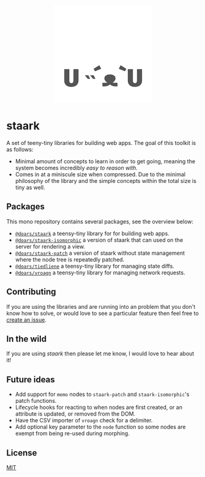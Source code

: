 <div align="center">

![Project logo](assets/icons/256-round.png)

</div>

# staark

A set of teeny-tiny libraries for building web apps. The goal of this toolkit is as follows:

- Minimal amount of concepts to learn in order to get going, meaning the system becomes incredibly *easy to reason with*.
- Comes in at a miniscule size when compressed. Due to the minimal philosophy of the library and the simple concepts within the total size is tiny as well.

## Packages

This mono repository contains several packages, see the overview below:

- [`@doars/staark`](https://github.com/doars/staark/tree/main/packages/staark#readme) a teensy-tiny library for for building web apps.
- [`@doars/staark-isomorphic`](https://github.com/doars/staark/tree/main/packages/staark-isomorphic#readme) a version of staark that can used on the server for rendering a view.
- [`@doars/staark-patch`](https://github.com/doars/staark/tree/main/packages/staark-patch#readme) a version of staark without state management where the node tree is repeatedly patched.
- [`@doars/tiedliene`](https://github.com/doars/staark/tree/main/packages/tiedliene#readme) a teensy-tiny library for managing state diffs.
- [`@doars/vroagn`](https://github.com/doars/staark/tree/main/packages/vroagn#readme) a teensy-tiny library for managing network requests.

## Contributing

If you are using the libraries and are running into an problem that you don't know how to solve, or would love to see a particular feature then feel free to [create an issue](https://github.com/doars/staark/issues/new/choose).

## In the wild

If you are using _staark_ then please let me know, I would love to hear about it!

## Future ideas

- Add support for `memo` nodes to `staark-patch` and `staark-isomorphic`'s patch functions.
- Lifecycle hooks for reacting to when nodes are first created, or an attribute is updated, or removed from the DOM.
- Have the CSV importer of `vroagn` check for a delimiter.
- Add optional key parameter to the `node` function so some nodes are exempt from being re-used during morphing.

## License

[MIT](/LICENSE)
